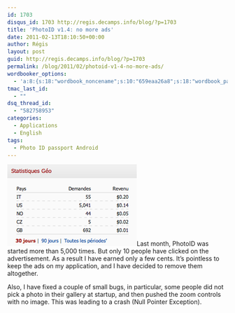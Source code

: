 ```yaml
---
id: 1703
disqus_id: 1703 http://regis.decamps.info/blog/?p=1703
title: 'PhotoID v1.4: no more ads'
date: 2011-02-13T18:10:50+00:00
author: Régis
layout: post
guid: http://regis.decamps.info/blog/?p=1703
permalink: /blog/2011/02/photoid-v1-4-no-more-ads/
wordbooker_options:
  - 'a:8:{s:18:"wordbook_noncename";s:10:"659eaa26a8";s:18:"wordbook_page_post";s:4:"-100";s:18:"wordbook_orandpage";s:1:"2";s:23:"wordbook_default_author";s:1:"1";s:23:"wordbook_extract_length";s:3:"256";s:19:"wordbook_actionlink";s:3:"300";s:18:"wordbook_attribute";s:0:"";s:29:"wordbooker_status_update_text";s:33:"New blog post :  %title% - %link%";}'
tmac_last_id:
  - ""
dsq_thread_id:
  - "582758953"
categories:
  - Applications
  - English
tags:
  - Photo ID passport Android
---
```

[<img src="/blog/wp-content/uploads/2011/02/Capture-d’écran-2011-02-13-à-17.59.28.png" alt="" title="Admob 14 Jan - 13 Feb" width="296" height="186" class="alignright size-full wp-image-1705" />](/blog/wp-content/uploads/2011/02/Capture-d’écran-2011-02-13-à-17.59.28.png)Last month, PhotoID was started more than 5,000 times. But only 10 people have clicked on the advertisement. As a result I have earned only a few cents. It’s pointless to keep the ads on my application, and I have decided to remove them altogether.

Also, I have fixed a couple of small bugs, in particular, some people did not pick a photo in their gallery at startup, and then pushed the zoom controls with no image. This was leading to a crash (Null Pointer Exception).
